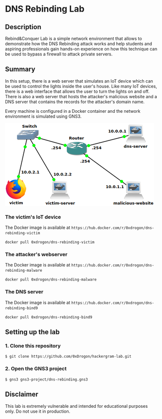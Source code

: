 # DNS Rebinding Lab


## Description

Rebind&Conquer Lab is a simple network environment that allows to demonstrate how the DNS Rebinding attack works and help students and aspiring professionals gain hands-on experience on how this technique can be used to bypass a firewall to attack private servers.


## Summary 

In this setup, there is a web server that simulates an IoT device which can be used to control the lights inside the user's house. Like many IoT devices, there is a web interface that allows the user to turn the lights on and off. There is also a web server that hosts the attacker's malicious website and a DNS server that contains the records for the attacker's domain name.

Every machine is configured in a Docker container and the network environment is simulated using GNS3.

![topology.png](./utils/topology.png)

### The victim's IoT device

The Docker image is available at `https://hub.docker.com/r/0xdrogon/dns-rebinding-victim`
```
docker pull 0xdrogon/dns-rebinding-victim
```

### The attacker's webserver

The Docker image is available at `https://hub.docker.com/r/0xdrogon/dns-rebinding-malware`
```
docker pull 0xdrogon/dns-rebinding-malware
```

### The DNS server

The Docker image is available at `https://hub.docker.com/r/0xdrogon/dns-rebinding-bind9`
```
docker pull 0xdrogon/dns-rebinding-bind9
```


## Setting up the lab

### 1. Clone this repository

```
$ git clone https://github.com/0xDrogon/hackergram-lab.git
```

### 2. Open the GNS3 project

```
$ gns3 gns3-project/dns-rebinding.gns3
```


## Disclaimer

This lab is extremely vulnerable and intended for educational purposes only. Do not use it in production.